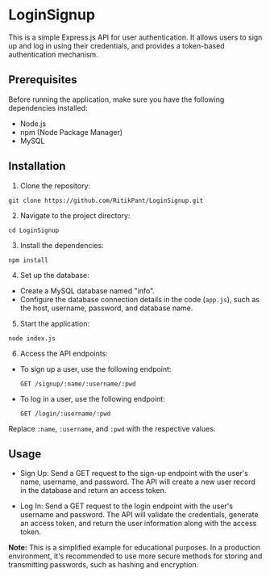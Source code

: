 # LoginSignup

This is a simple Express.js API for user authentication. It allows users to sign up and log in using their credentials, and provides a token-based authentication mechanism.

## Prerequisites

Before running the application, make sure you have the following dependencies installed:

- Node.js
- npm (Node Package Manager)
- MySQL

## Installation

1. Clone the repository:
```
git clone https://github.com/RitikPant/LoginSignup.git
```

2. Navigate to the project directory:
```
cd LoginSignup
```

3. Install the dependencies:
```
npm install
```

4. Set up the database:

- Create a MySQL database named "info".
- Configure the database connection details in the code (`app.js`), such as the host, username, password, and database name.

5. Start the application:
```
node index.js
```

6. Access the API endpoints:

- To sign up a user, use the following endpoint:

  ```
  GET /signup/:name/:username/:pwd
  ```

- To log in a user, use the following endpoint:

  ```
  GET /login/:username/:pwd
  ```

Replace `:name`, `:username`, and `:pwd` with the respective values.

## Usage

- Sign Up: Send a GET request to the sign-up endpoint with the user's name, username, and password. The API will create a new user record in the database and return an access token.

- Log In: Send a GET request to the login endpoint with the user's username and password. The API will validate the credentials, generate an access token, and return the user information along with the access token.

**Note:** This is a simplified example for educational purposes. In a production environment, it's recommended to use more secure methods for storing and transmitting passwords, such as hashing and encryption.
